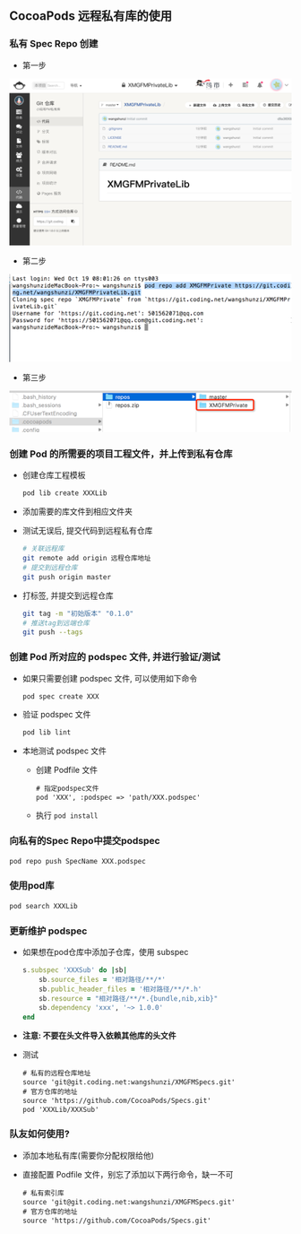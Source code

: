 ## CocoaPods 远程私有库的使用

### 私有 Spec Repo 创建
	
* 第一步

![](image/5_创建1.png)

* 第二步

![](image/5_创建2.png)

* 第三步

![](image/5_创建3.png)
	
### 创建 Pod 的所需要的项目工程文件，并上传到私有仓库

* 创建仓库工程模板
	
	```bash
	pod lib create XXXLib
	```
	
* 添加需要的库文件到相应文件夹
* 测试无误后, 提交代码到远程私有仓库
	
	```bash
	# 关联远程库
	git remote add origin 远程仓库地址
	# 提交到远程仓库
	git push origin master
	```

* 打标签, 并提交到远程仓库
			
	```bash
	git tag -m "初始版本" "0.1.0"
	# 推送tag到远端仓库
	git push --tags    
	```
		
### 创建 Pod 所对应的 podspec 文件, 并进行验证/测试

* 如果只需要创建 podspec 文件, 可以使用如下命令
	
	```bash
	pod spec create XXX
	```
		
* 验证 podspec 文件
	
	```bash
	pod lib lint
	```
	
* 本地测试 podspec 文件
	* 创建 Podfile 文件
		
		```
		# 指定podspec文件
		pod 'XXX', :podspec => 'path/XXX.podspec'
		```
	
	* 执行 `pod install`

### 向私有的Spec Repo中提交podspec

```bash
pod repo push SpecName XXX.podspec
```

### 使用pod库

```bash
pod search XXXLib
```

### 更新维护 podspec

* 如果想在pod仓库中添加子仓库，使用 subspec

	```ruby
	s.subspec 'XXXSub' do |sb|
		sb.source_files = '相对路径/**/*'
		sb.public_header_files = '相对路径/**/*.h'
		sb.resource = "相对路径/**/*.{bundle,nib,xib}"
		sb.dependency 'xxx', '~> 1.0.0'
	end
	```

* **注意: 不要在头文件导入依赖其他库的头文件**
* 测试

	```
	# 私有的远程仓库地址
	source 'git@git.coding.net:wangshunzi/XMGFMSpecs.git'
	# 官方仓库的地址
	source 'https://github.com/CocoaPods/Specs.git'  
	pod 'XXXLib/XXXSub'
	```

### 队友如何使用?

* 添加本地私有库(需要你分配权限给他)
* 直接配置 Podfile 文件，别忘了添加以下两行命令，缺一不可

	```
	# 私有索引库
	source 'git@git.coding.net:wangshunzi/XMGFMSpecs.git'
	# 官方仓库的地址
	source 'https://github.com/CocoaPods/Specs.git'  
	```